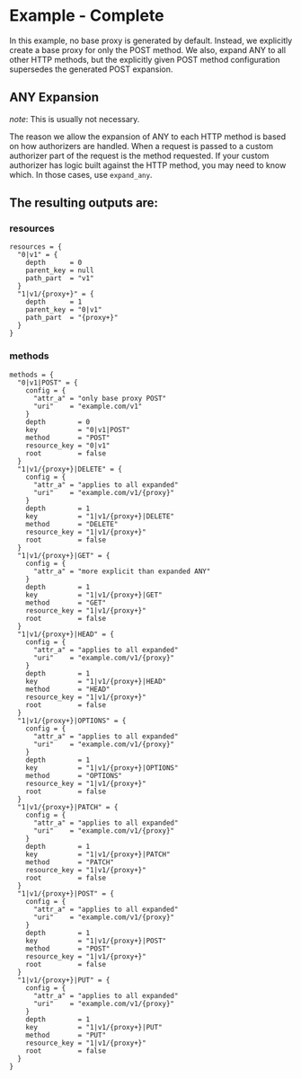 # Example - Complete

In this example, no base proxy is generated by default. Instead, we explicitly create a base proxy for only the POST method. We also, expand ANY to all other HTTP methods, but the explicitly given POST method configuration supersedes the generated POST expansion.

## ANY Expansion

_note_: This is usually not necessary.

The reason we allow the expansion of ANY to each HTTP method is based on how authorizers are handled. When a request is passed to a custom authorizer part of the request is the method requested. If your custom authorizer has logic built against the HTTP method, you may need to know which. In those cases, use `expand_any`.

## The resulting outputs are:

### resources

``` hcl
resources = {
  "0|v1" = {
    depth      = 0
    parent_key = null
    path_part  = "v1"
  }
  "1|v1/{proxy+}" = {
    depth      = 1
    parent_key = "0|v1"
    path_part  = "{proxy+}"
  }
}
```

### methods

``` hcl
methods = {
  "0|v1|POST" = {
    config = {
      "attr_a" = "only base proxy POST"
      "uri"    = "example.com/v1"
    }
    depth        = 0
    key          = "0|v1|POST"
    method       = "POST"
    resource_key = "0|v1"
    root         = false
  }
  "1|v1/{proxy+}|DELETE" = {
    config = {
      "attr_a" = "applies to all expanded"
      "uri"    = "example.com/v1/{proxy}"
    }
    depth        = 1
    key          = "1|v1/{proxy+}|DELETE"
    method       = "DELETE"
    resource_key = "1|v1/{proxy+}"
    root         = false
  }
  "1|v1/{proxy+}|GET" = {
    config = {
      "attr_a" = "more explicit than expanded ANY"
    }
    depth        = 1
    key          = "1|v1/{proxy+}|GET"
    method       = "GET"
    resource_key = "1|v1/{proxy+}"
    root         = false
  }
  "1|v1/{proxy+}|HEAD" = {
    config = {
      "attr_a" = "applies to all expanded"
      "uri"    = "example.com/v1/{proxy}"
    }
    depth        = 1
    key          = "1|v1/{proxy+}|HEAD"
    method       = "HEAD"
    resource_key = "1|v1/{proxy+}"
    root         = false
  }
  "1|v1/{proxy+}|OPTIONS" = {
    config = {
      "attr_a" = "applies to all expanded"
      "uri"    = "example.com/v1/{proxy}"
    }
    depth        = 1
    key          = "1|v1/{proxy+}|OPTIONS"
    method       = "OPTIONS"
    resource_key = "1|v1/{proxy+}"
    root         = false
  }
  "1|v1/{proxy+}|PATCH" = {
    config = {
      "attr_a" = "applies to all expanded"
      "uri"    = "example.com/v1/{proxy}"
    }
    depth        = 1
    key          = "1|v1/{proxy+}|PATCH"
    method       = "PATCH"
    resource_key = "1|v1/{proxy+}"
    root         = false
  }
  "1|v1/{proxy+}|POST" = {
    config = {
      "attr_a" = "applies to all expanded"
      "uri"    = "example.com/v1/{proxy}"
    }
    depth        = 1
    key          = "1|v1/{proxy+}|POST"
    method       = "POST"
    resource_key = "1|v1/{proxy+}"
    root         = false
  }
  "1|v1/{proxy+}|PUT" = {
    config = {
      "attr_a" = "applies to all expanded"
      "uri"    = "example.com/v1/{proxy}"
    }
    depth        = 1
    key          = "1|v1/{proxy+}|PUT"
    method       = "PUT"
    resource_key = "1|v1/{proxy+}"
    root         = false
  }
}
```

